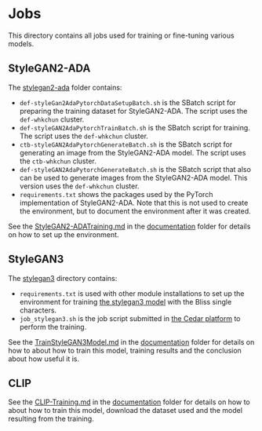 # Jobs

This directory contains all jobs used for training or fine-tuning various models.

## StyleGAN2-ADA

The [stylegan2-ada](./stylegan2-ada) folder contains:

- `def-styleGan2AdaPytorchDataSetupBatch.sh` is the SBatch script for preparing the training dataset for StyleGAN2-ADA. The script uses the `def-whkchun` cluster.
- `def-styleGAN2AdaPytorchTrainBatch.sh` is the SBatch script for training. The script uses the `def-whkchun` cluster.
- `ctb-styleGAN2AdaPytorchGenerateBatch.sh` is the SBatch script for generating an image from the StyleGAN2-ADA model. The script uses the `ctb-whkchun` cluster.
- `def-styleGAN2AdaPytorchGenerateBatch.sh` is the SBatch script that also can be used to generate images from the StyleGAN2-ADA model. This version uses the `def-whkchun` cluster.
- `requirements.txt` shows the packages used by the PyTorch implementation of StyleGAN2-ADA. Note that this is not used to create the environment, but to document the environment after it was created.

See the [StyleGAN2-ADATraining.md](../docs/StyleGAN2-ADATraining.md) in the [documentation](../docs) folder for details on how to set up the environment.

## StyleGAN3

The [stylegan3](./stylegan3) directory contains:

- `requirements.txt` is used with other module installations to set up the environment for training
  [the stylegan3 model](https://github.com/NVlabs/stylegan3) with the Bliss single characters.
- `job_stylegan3.sh` is the job script submitted in [the Cedar platform](https://docs.alliancecan.ca/wiki/Cedar)
  to perform the training.

See the [TrainStyleGAN3Model.md](../docs/TrainStyleGAN3Model.md) in the [documentation](../docs) folder for details on
how to about how to train this model, training results and the conclusion about how useful it is.

## CLIP

See the [CLIP-Training.md](../docs/CLIP-Training.md) in the [documentation](../docs) folder for details on
how to about how to train this model, download the dataset used and the model resulting from the training.
